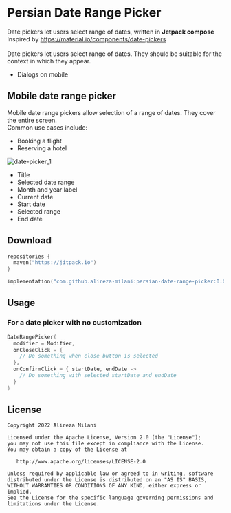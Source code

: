 # Persian Date Range Picker

Date pickers let users select range of dates, written in **Jetpack compose**
<br>
Inspired by https://material.io/components/date-pickers
<br>
<br>
Date pickers let users select range of dates. They should be suitable for the context in which they appear.
- Dialogs on mobile

## Mobile date range picker
Mobile date range pickers allow selection of a range of dates. They cover the entire screen.
<br>
Common use cases include:
- Booking a flight
- Reserving a hotel

![date-picker_1](https://user-images.githubusercontent.com/13084877/194699781-b9dc67e8-5dea-4b77-b688-174f42e628f0.png)

- Title
- Selected date range
- Month and year label
- Current date
- Start date
- Selected range
- End date

## Download
```kotlin
repositories {
  maven("https://jitpack.io")
}
```
```kotlin
implementation("com.github.alireza-milani:persian-date-range-picker:0.0.1")
```

## Usage
### For a date picker with no customization
```kotlin
DateRangePicker(
  modifier = Modifier,
  onCloseClick = { 
    // Do something when close button is selected
  },
  onConfirmClick = { startDate, endDate ->
    // Do something with selected startDate and endDate
  }
)
```
## License

    Copyright 2022 Alireza Milani

    Licensed under the Apache License, Version 2.0 (the "License");
    you may not use this file except in compliance with the License.
    You may obtain a copy of the License at

       http://www.apache.org/licenses/LICENSE-2.0

    Unless required by applicable law or agreed to in writing, software
    distributed under the License is distributed on an "AS IS" BASIS,
    WITHOUT WARRANTIES OR CONDITIONS OF ANY KIND, either express or implied.
    See the License for the specific language governing permissions and
    limitations under the License.

